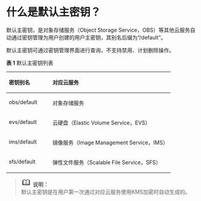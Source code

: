 # 什么是默认主密钥？<a name="dew_01_0045"></a>

默认主密钥，是对象存储服务（Object Storage Service，OBS）等其他云服务自动通过密钥管理为用户创建的用户主密钥，其别名后缀为“/default”。

默认主密钥可通过密钥管理界面进行查询，不支持禁用、计划删除操作。

**表 1**  默认主密钥列表

<a name="table42686454104828"></a>
<table><thead align="left"><tr id="row59355676104828"><th class="cellrowborder" valign="top" width="26.5%" id="mcps1.2.3.1.1"><p id="p58543282104828"><a name="p58543282104828"></a><a name="p58543282104828"></a>密钥别名</p>
</th>
<th class="cellrowborder" valign="top" width="73.5%" id="mcps1.2.3.1.2"><p id="p66197698104828"><a name="p66197698104828"></a><a name="p66197698104828"></a>对应云服务</p>
</th>
</tr>
</thead>
<tbody><tr id="row53124038104828"><td class="cellrowborder" valign="top" width="26.5%" headers="mcps1.2.3.1.1 "><p id="p22934402104828"><a name="p22934402104828"></a><a name="p22934402104828"></a>obs/default</p>
</td>
<td class="cellrowborder" valign="top" width="73.5%" headers="mcps1.2.3.1.2 "><p id="p66818200104828"><a name="p66818200104828"></a><a name="p66818200104828"></a>对象存储服务</p>
</td>
</tr>
<tr id="row41239781104828"><td class="cellrowborder" valign="top" width="26.5%" headers="mcps1.2.3.1.1 "><p id="p41471516104828"><a name="p41471516104828"></a><a name="p41471516104828"></a>evs/default</p>
</td>
<td class="cellrowborder" valign="top" width="73.5%" headers="mcps1.2.3.1.2 "><p id="p65102400104828"><a name="p65102400104828"></a><a name="p65102400104828"></a>云硬盘（Elastic Volume Service，EVS）</p>
</td>
</tr>
<tr id="row2311958917544"><td class="cellrowborder" valign="top" width="26.5%" headers="mcps1.2.3.1.1 "><p id="p6074740317544"><a name="p6074740317544"></a><a name="p6074740317544"></a>ims/default</p>
</td>
<td class="cellrowborder" valign="top" width="73.5%" headers="mcps1.2.3.1.2 "><p id="p2159264717544"><a name="p2159264717544"></a><a name="p2159264717544"></a>镜像服务（Image Management Service，IMS）</p>
</td>
</tr>
<tr id="row20537184217141"><td class="cellrowborder" valign="top" width="26.5%" headers="mcps1.2.3.1.1 "><p id="p165084781416"><a name="p165084781416"></a><a name="p165084781416"></a>sfs/default</p>
</td>
<td class="cellrowborder" valign="top" width="73.5%" headers="mcps1.2.3.1.2 "><p id="p106501847101420"><a name="p106501847101420"></a><a name="p106501847101420"></a>弹性文件服务（Scalable File Service，SFS）</p>
</td>
</tr>
</tbody>
</table>

>![](public_sys-resources/icon-note.gif) **说明：**   
>默认主密钥是在用户第一次通过对应云服务使用KMS加密时自动生成的。  

